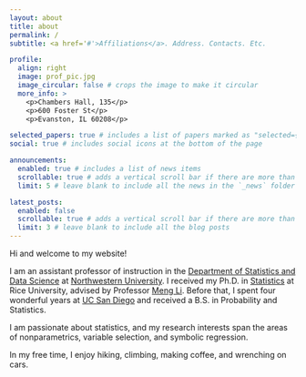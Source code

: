 ```yaml
---
layout: about
title: about
permalink: /
subtitle: <a href='#'>Affiliations</a>. Address. Contacts. Etc.

profile:
  align: right
  image: prof_pic.jpg
  image_circular: false # crops the image to make it circular
  more_info: >
    <p>Chambers Hall, 135</p>
    <p>600 Foster St</p>
    <p>Evanston, IL 60208</p>

selected_papers: true # includes a list of papers marked as "selected={true}"
social: true # includes social icons at the bottom of the page

announcements:
  enabled: true # includes a list of news items
  scrollable: true # adds a vertical scroll bar if there are more than 3 news items
  limit: 5 # leave blank to include all the news in the `_news` folder

latest_posts:
  enabled: false
  scrollable: true # adds a vertical scroll bar if there are more than 3 new posts items
  limit: 3 # leave blank to include all the blog posts
---
```


Hi and welcome to my website!

I am an assistant professor of instruction in the [Department of Statistics and Data Science](https://statistics.northwestern.edu/) at [Northwestern University](https://www.northwestern.edu/). I received my Ph.D. in [Statistics](https://statistics.rice.edu/) at Rice University, advised by Professor [Meng Li](https://meng.rice.edu/). Before that, I spent four wonderful years at [UC San Diego](https://ucsd.edu/) and received a B.S. in Probability and Statistics.

I am passionate about statistics, and my research interests span the areas of nonparametrics, variable selection, and symbolic regression.

In my free time, I enjoy hiking, climbing, making coffee, and wrenching on cars.